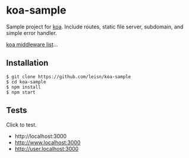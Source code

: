 # koa-sample
Sample project for [koa](https://github.com/koajs/koa). Include routes, static file server, subdomain, and simple error handler.

[koa middleware list](https://github.com/koajs/koa/wiki#middleware)...

## Installation

```
$ git clone https://github.com/leisn/koa-sample
$ cd koa-sample
$ npm install
$ npm start
```
## Tests
Click to test.

* http://localhost:3000
* http://www.localhost:3000
* http://user.localhost:3000
